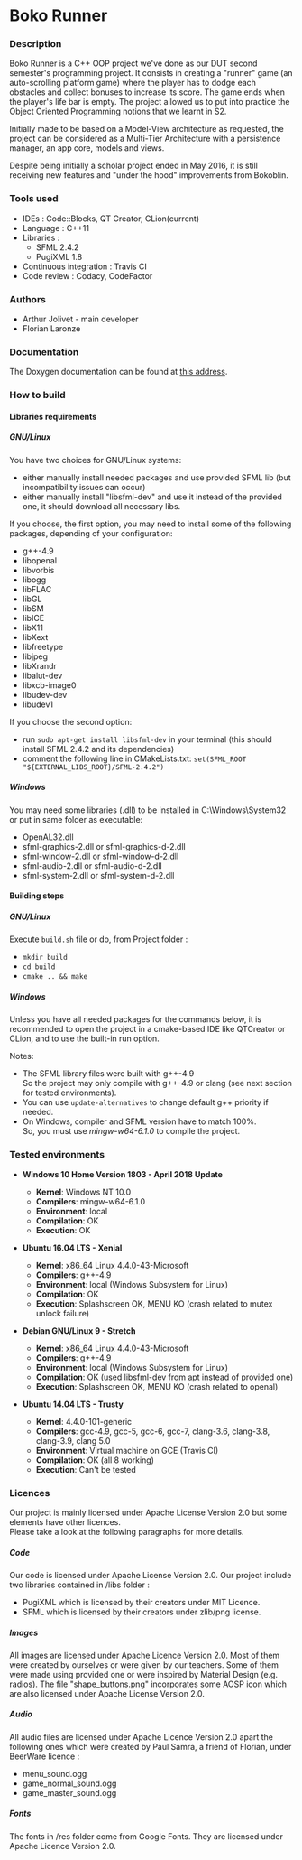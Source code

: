 # Boko Runner #


### Description ###

Boko Runner is a C++ OOP project we've done as our DUT second semester's programming project.
It consists in creating a "runner" game (an auto-scrolling platform game) where the player 
has to dodge each obstacles and collect bonuses to increase its score. The game ends when the player's life bar is empty.
The project allowed us to put into practice the Object Oriented Programming notions that we learnt in S2.

Initially made to be based on a Model-View architecture as requested, the project can be considered as 
a Multi-Tier Architecture with a persistence manager, an app core, models and views.

Despite being initially a scholar project ended in May 2016, it is still receiving new features 
and "under the hood" improvements from Bokoblin.


### Tools used ###

* IDEs : Code::Blocks, QT Creator, CLion(current)
* Language : C++11
* Libraries : 
    * SFML 2.4.2
    * PugiXML 1.8
* Continuous integration : Travis CI
* Code review : Codacy, CodeFactor


### Authors ###

* Arthur Jolivet - main developer
* Florian Laronze


### Documentation ###

The Doxygen documentation can be found at 
[this address](https://bokoblin.github.io/DUTS2-POO-ProjetRunner/).


### How to build ###

#### Libraries requirements ####

##### GNU/Linux #####

You have two choices for GNU/Linux systems: 
- either manually install needed packages and use provided SFML lib (but incompatibility issues can occur)
- either manually install "libsfml-dev" and use it instead of the provided one, it should download all necessary libs.

If you choose, the first option, you may need to install some of the following packages, depending of your configuration: <br>
- g++-4.9
- libopenal
- libvorbis
- libogg
- libFLAC
- libGL
- libSM
- libICE
- libX11
- libXext
- libfreetype
- libjpeg
- libXrandr
- libalut-dev
- libxcb-image0
- libudev-dev
- libudev1

If you choose the second option:
- run `sudo apt-get install libsfml-dev` in your terminal (this should install SFML 2.4.2 and its dependencies)
- comment the following line in CMakeLists.txt: `set(SFML_ROOT "${EXTERNAL_LIBS_ROOT}/SFML-2.4.2")`


##### Windows #####

You may need some libraries (.dll) to be installed in C:\Windows\System32 or put in same folder as executable:
- OpenAL32.dll
- sfml-graphics-2.dll or sfml-graphics-d-2.dll
- sfml-window-2.dll or sfml-window-d-2.dll
- sfml-audio-2.dll or sfml-audio-d-2.dll
- sfml-system-2.dll or sfml-system-d-2.dll


#### Building steps ####

##### GNU/Linux #####

Execute `build.sh` file or do, from Project folder :
  - `mkdir build`
  - `cd build`
  - `cmake .. && make`
  

##### Windows #####

Unless you have all needed packages for the commands below, 
it is recommended to open the project in a cmake-based IDE like QTCreator or CLion, 
and to use the built-in run option.
  


Notes: 
- The SFML library files were built with g++-4.9 <br>
  So the project may only compile with g++-4.9 or clang (see next section for tested environments).<br>
- You can use `update-alternatives` to change default g++ priority if needed.
- On Windows, compiler and SFML version have to match 100%. <br>
  So, you must use *mingw-w64-6.1.0* to compile the project.


### Tested environments ###

- **Windows 10 Home Version 1803 - April 2018 Update**
	- **Kernel**: Windows NT 10.0
	- **Compilers**: mingw-w64-6.1.0
	- **Environment**: local
	- **Compilation**: OK
	- **Execution**: OK
	
- **Ubuntu 16.04 LTS - Xenial**
	- **Kernel**: x86_64 Linux 4.4.0-43-Microsoft
	- **Compilers**: g++-4.9
	- **Environment**: local (Windows Subsystem for Linux)
	- **Compilation**: OK
	- **Execution**: Splashscreen OK, MENU KO (crash related to mutex unlock failure)
	
- **Debian GNU/Linux 9 - Stretch**
	- **Kernel**: x86_64 Linux 4.4.0-43-Microsoft
	- **Compilers**: g++-4.9
	- **Environment**: local (Windows Subsystem for Linux)
	- **Compilation**: OK (used libsfml-dev from apt instead of provided one)
	- **Execution**: Splashscreen OK, MENU KO (crash related to openal)
	
- **Ubuntu 14.04 LTS - Trusty**
	- **Kernel**: 4.4.0-101-generic
	- **Compilers**: gcc-4.9, gcc-5, gcc-6, gcc-7, clang-3.6, clang-3.8, clang-3.9, clang 5.0
	- **Environment**: Virtual machine on GCE (Travis CI)
	- **Compilation**: OK (all 8 working)
	- **Execution**: Can't be tested


### Licences ###

Our project is mainly licensed under Apache License Version 2.0 but some elements have other licences.<br>
Please take a look at the following paragraphs for more details.


##### Code #####

Our code is licensed under Apache License Version 2.0.
Our project include two libraries contained in /libs folder : 
* PugiXML which is licensed by their creators under MIT Licence.
* SFML which is licensed by their creators under zlib/png license.


##### Images #####

All images are licensed under Apache Licence Version 2.0.
Most of them were created by ourselves or were given by our teachers.
Some of them were made using provided one or were inspired by Material Design (e.g. radios).
The file "shape_buttons.png" incorporates some AOSP icon which are also licensed under Apache License Version 2.0.


##### Audio #####

All audio files are licensed under Apache Licence Version 2.0 apart the following ones which were created by Paul Samra, 
a friend of Florian, under BeerWare licence :
- menu_sound.ogg
- game_normal_sound.ogg
- game_master_sound.ogg


##### Fonts #####

The fonts in /res folder come from Google Fonts. They are licensed under Apache Licence Version 2.0.